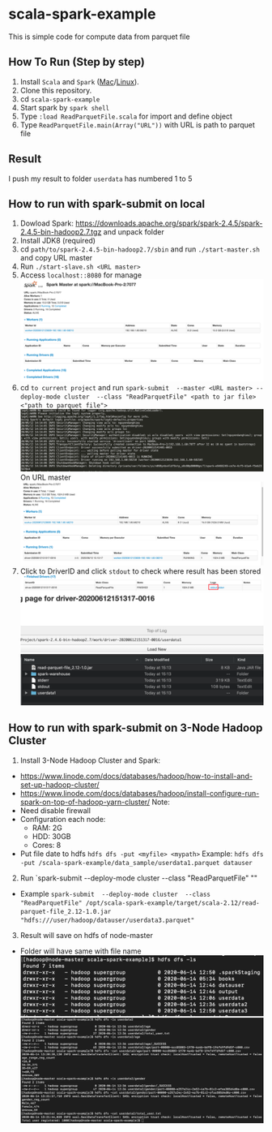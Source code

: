 # scala-spark-example
This is simple code for compute data from parquet file
## How To Run (Step by step)
1. Install `Scala` and `Spark` ([Mac](https://medium.com/beeranddiapers/installing-apache-spark-on-mac-os-ce416007d79f)/[Linux](https://phoenixnap.com/kb/install-spark-on-ubuntu)).
2. Clone this repository.
3. cd `scala-spark-example`
4. Start spark by `spark shell`
5. Type `:load ReadParquetFile.scala` for import and define object   
6. Type `ReadParquetFile.main(Array("URL"))` with URL is path to parquet file
## Result
I push my result to folder `userdata` has numbered 1 to 5
## How to run with spark-submit on local
1. Dowload Spark: https://downloads.apache.org/spark/spark-2.4.5/spark-2.4.5-bin-hadoop2.7.tgz and unpack folder
2. Install JDK8 (required)
3. cd `path/to/spark-2.4.5-bin-hadoop2.7/sbin` and run `./start-master.sh` and copy URL master
4. Run `./start-slave.sh <URL master>`
5. Access `localhost::8080` for manage
![Screen Shot 1](evidence/evidence-1.png)
6. cd `to current project` and run `spark-submit  --master <URL master> --deploy-mode cluster  --class "ReadParquetFile" <path to jar file> <"path to parquet file">`
![Screen Shot 2](evidence/evidence-2.png)
On URL master
![Screen Shot 3](evidence/evidence-3.png)
7. Click to DriverID and click `stdout` to check where result has been stored 
![Screen Shot 4](evidence/evidence-4.png)
![Screen Shot 5](evidence/evidence-5.png)
![Screen Shot 6](evidence/evidence-6.png)
## How to run with spark-submit on 3-Node Hadoop Cluster
1. Install 3-Node Hadoop Cluster and Spark: 
 - https://www.linode.com/docs/databases/hadoop/how-to-install-and-set-up-hadoop-cluster/
 - https://www.linode.com/docs/databases/hadoop/install-configure-run-spark-on-top-of-hadoop-yarn-cluster/
 Note: 
 - Need disable firewall
 - Configuration each node:
    - RAM: 2G
    - HDD: 30GB
    - Cores: 8
 - Put file date to hdfs `hdfs dfs -put <myfile> <mypath>`
 Example: `hdfs dfs -put /scala-spark-example/data_sample/userdata1.parquet datauser`
2. Run `spark-submit  --deploy-mode cluster  --class "ReadParquetFile" <path to jar file> "<path hdfs file data>"
 - Example `spark-submit  --deploy-mode cluster  --class "ReadParquetFile" /opt/scala-spark-example/target/scala-2.12/read-parquet-file_2.12-1.0.jar "hdfs:///user/hadoop/datauser/userdata3.parquet"`
3. Result will save on hdfs of node-master
 - Folder will have same with file name
 ![Screen Shot 7](evidence/evidence-7.png)
 ![Screen Shot 8](evidence/evidence-8.png)
 
